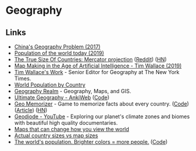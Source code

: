 # Geography

## Links

- [China's Geography Problem (2017)](https://www.youtube.com/watch?v=GiBF6v5UAAE)
- [Population of the world today (2019)](https://ourworldindata.org/world-population-growth)
- [The True Size Of Countries: Mercator projection](https://www.thetruesize.com/) ([Reddit](https://www.reddit.com/r/interestingasfuck/comments/h0wk7w/all_the_red_circles_on_this_map_have_a_500_mile/)) ([HN](https://news.ycombinator.com/item?id=25104787))
- [Map Making in the Age of Artificial Intelligence - Tim Wallace (2019)](https://www.youtube.com/watch?v=6Au4HuHdF60&t=517)
- [Tim Wallace's Work](https://timwallace.net/) - Senior Editor for Geography at The New York Times.
- [World Population by Country](https://worldpopulationreview.com/)
- [Geography Realm](https://www.geographyrealm.com/) - Geography, Maps, and GIS.
- [Ultimate Geography - AnkiWeb](https://ankiweb.net/shared/info/2109889812) ([Code](https://github.com/anki-geo/ultimate-geography))
- [Geo Memorizer](https://geo-memorizer.web.app/) - Game to memorize facts about every country. ([Code](https://github.com/carltheperson/geo-memorizer)) ([Article](https://carltheperson.com/posts/geo-memorizer/)) ([HN](https://news.ycombinator.com/item?id=29129584))
- [Geodiode - YouTube](https://www.youtube.com/channel/UC1raaXFgsFBSFR8qNgchF2g/videos) - Exploring our planet's climate zones and biomes with beautiful high quality documentaries.
- [Maps that can change how you view the world](https://twitter.com/TrungTPhan/status/1466443607083143169)
- [Actual country sizes vs map sizes](https://twitter.com/human_jaco/status/1466362947253514242)
- [The world's population. Brighter colors = more people.](https://www.reddit.com/r/dataisbeautiful/comments/rman0v/oc_the_worlds_population_brighter_colors_more/) ([Code](https://github.com/sundellviz/dataviz/tree/main/popglobe))
